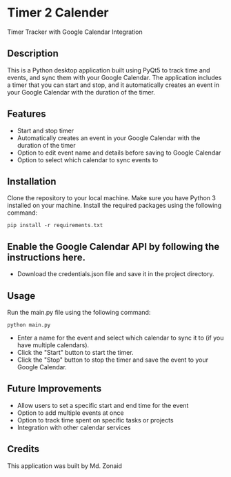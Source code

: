 # Timer 2 Calender
Timer Tracker with Google Calendar Integration

## Description
This is a Python desktop application built using PyQt5 to track time and events, and sync them with your Google Calendar. The application includes a timer that you can start and stop, and it automatically creates an event in your Google Calendar with the duration of the timer.

## Features
- Start and stop timer
 - Automatically creates an event in your Google Calendar with the duration of the timer
- Option to edit event name and details before saving to Google Calendar
- Option to select which calendar to sync events to

## Installation
Clone the repository to your local machine.
Make sure you have Python 3 installed on your machine.
Install the required packages using the following command:

```
pip install -r requirements.txt
```

## Enable the Google Calendar API by following the instructions here.
- Download the credentials.json file and save it in the project directory.

## Usage
Run the main.py file using the following command:

```
python main.py
```
- Enter a name for the event and select which calendar to sync it to (if you have multiple calendars).
- Click the "Start" button to start the timer.
- Click the "Stop" button to stop the timer and save the event to your Google Calendar.

## Future Improvements
- Allow users to set a specific start and end time for the event
- Option to add multiple events at once
- Option to track time spent on specific tasks or projects
- Integration with other calendar services

## Credits
This application was built by Md. Zonaid